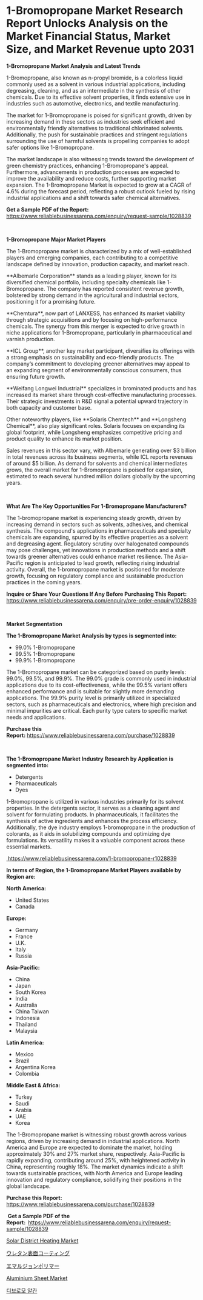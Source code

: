 <p><h1>1-Bromopropane Market Research Report Unlocks Analysis on the Market Financial Status, Market Size, and Market Revenue upto 2031</h1></p><p><strong>1-Bromopropane Market Analysis and Latest Trends</strong></p>
<p><p>1-Bromopropane, also known as n-propyl bromide, is a colorless liquid commonly used as a solvent in various industrial applications, including degreasing, cleaning, and as an intermediate in the synthesis of other chemicals. Due to its effective solvent properties, it finds extensive use in industries such as automotive, electronics, and textile manufacturing. </p><p>The market for 1-Bromopropane is poised for significant growth, driven by increasing demand in these sectors as industries seek efficient and environmentally friendly alternatives to traditional chlorinated solvents. Additionally, the push for sustainable practices and stringent regulations surrounding the use of harmful solvents is propelling companies to adopt safer options like 1-Bromopropane. </p><p>The market landscape is also witnessing trends toward the development of green chemistry practices, enhancing 1-Bromopropane's appeal. Furthermore, advancements in production processes are expected to improve the availability and reduce costs, further supporting market expansion. The 1-Bromopropane Market is expected to grow at a CAGR of 4.6% during the forecast period, reflecting a robust outlook fueled by rising industrial applications and a shift towards safer chemical alternatives.</p></p>
<p><strong>Get a Sample PDF of the Report:&nbsp;</strong> <a href="https://www.reliablebusinessarena.com/enquiry/request-sample/1028839">https://www.reliablebusinessarena.com/enquiry/request-sample/1028839</a></p>
<p>&nbsp;</p>
<p><strong>1-Bromopropane Major Market Players</strong></p>
<p><p>The 1-Bromopropane market is characterized by a mix of well-established players and emerging companies, each contributing to a competitive landscape defined by innovation, production capacity, and market reach.</p><p>**Albemarle Corporation** stands as a leading player, known for its diversified chemical portfolio, including specialty chemicals like 1-Bromopropane. The company has reported consistent revenue growth, bolstered by strong demand in the agricultural and industrial sectors, positioning it for a promising future.</p><p>**Chemtura**, now part of LANXESS, has enhanced its market viability through strategic acquisitions and by focusing on high-performance chemicals. The synergy from this merger is expected to drive growth in niche applications for 1-Bromopropane, particularly in pharmaceutical and varnish production.</p><p>**ICL Group**, another key market participant, diversifies its offerings with a strong emphasis on sustainability and eco-friendly products. The company’s commitment to developing greener alternatives may appeal to an expanding segment of environmentally conscious consumers, thus ensuring future growth.</p><p>**Weifang Longwei Industrial** specializes in brominated products and has increased its market share through cost-effective manufacturing processes. Their strategic investments in R&D signal a potential upward trajectory in both capacity and customer base.</p><p>Other noteworthy players, like **Solaris Chemtech** and **Longsheng Chemical**, also play significant roles. Solaris focuses on expanding its global footprint, while Longsheng emphasizes competitive pricing and product quality to enhance its market position.</p><p>Sales revenues in this sector vary, with Albemarle generating over $3 billion in total revenues across its business segments, while ICL reports revenues of around $5 billion. As demand for solvents and chemical intermediates grows, the overall market for 1-Bromopropane is poised for expansion, estimated to reach several hundred million dollars globally by the upcoming years.</p></p>
<p>&nbsp;</p>
<p><strong>What Are The Key Opportunities For 1-Bromopropane Manufacturers?</strong></p>
<p><p>The 1-bromopropane market is experiencing steady growth, driven by increasing demand in sectors such as solvents, adhesives, and chemical synthesis. The compound's applications in pharmaceuticals and specialty chemicals are expanding, spurred by its effective properties as a solvent and degreasing agent. Regulatory scrutiny over halogenated compounds may pose challenges, yet innovations in production methods and a shift towards greener alternatives could enhance market resilience. The Asia-Pacific region is anticipated to lead growth, reflecting rising industrial activity. Overall, the 1-bromopropane market is positioned for moderate growth, focusing on regulatory compliance and sustainable production practices in the coming years.</p></p>
<p><strong>Inquire or Share Your Questions If Any Before Purchasing This Report:</strong> <a href="https://www.reliablebusinessarena.com/enquiry/pre-order-enquiry/1028839">https://www.reliablebusinessarena.com/enquiry/pre-order-enquiry/1028839</a></p>
<p>&nbsp;</p>
<p><strong>Market Segmentation</strong></p>
<p><strong>The 1-Bromopropane Market Analysis by types is segmented into:</strong></p>
<p><ul><li>99.0% 1-Bromopropane</li><li>99.5% 1-Bromopropane</li><li>99.9% 1-Bromopropane</li></ul></p>
<p><p>The 1-Bromopropane market can be categorized based on purity levels: 99.0%, 99.5%, and 99.9%. The 99.0% grade is commonly used in industrial applications due to its cost-effectiveness, while the 99.5% variant offers enhanced performance and is suitable for slightly more demanding applications. The 99.9% purity level is primarily utilized in specialized sectors, such as pharmaceuticals and electronics, where high precision and minimal impurities are critical. Each purity type caters to specific market needs and applications.</p></p>
<p><strong>Purchase this Report:&nbsp;</strong><a href="https://www.reliablebusinessarena.com/purchase/1028839">https://www.reliablebusinessarena.com/purchase/1028839</a></p>
<p>&nbsp;</p>
<p><strong>The 1-Bromopropane Market Industry Research by Application is segmented into:</strong></p>
<p><ul><li>Detergents</li><li>Pharmaceuticals</li><li>Dyes</li></ul></p>
<p><p>1-Bromopropane is utilized in various industries primarily for its solvent properties. In the detergents sector, it serves as a cleaning agent and solvent for formulating products. In pharmaceuticals, it facilitates the synthesis of active ingredients and enhances the process efficiency. Additionally, the dye industry employs 1-bromopropane in the production of colorants, as it aids in solubilizing compounds and optimizing dye formulations. Its versatility makes it a valuable component across these essential markets.</p></p>
<p><a href="https://www.reliablebusinessarena.com/1-bromopropane-r1028839">&nbsp;https://www.reliablebusinessarena.com/1-bromopropane-r1028839</a></p>
<p><strong>In terms of Region, the 1-Bromopropane Market Players available by Region are:</strong></p>
<p>
    <p> <strong> North America: </strong>
        <ul>
            <li>United States</li>
            <li>Canada</li>
        </ul>
        </p> 
    <p> <strong> Europe: </strong>
        <ul>
            <li>Germany</li>
            <li>France</li>
            <li>U.K.</li>
            <li>Italy</li>
            <li>Russia</li>
        </ul>
        </p> 
    <p> <strong> Asia-Pacific: </strong>
        <ul>
            <li>China</li>
            <li>Japan</li>
            <li>South Korea</li>
            <li>India</li>
            <li>Australia</li>
            <li>China Taiwan</li>
            <li>Indonesia</li>
            <li>Thailand</li>
            <li>Malaysia</li>
        </ul>
        </p> 
    <p> <strong> Latin America: </strong>
        <ul>
            <li>Mexico</li>
            <li>Brazil</li>
            <li>Argentina Korea</li>
            <li>Colombia</li>
        </ul>
        </p> 
    <p> <strong> Middle East & Africa: </strong>
        <ul>
            <li>Turkey</li>
            <li>Saudi</li>
            <li>Arabia</li>
            <li>UAE</li>
            <li>Korea</li>
        </ul>
    </p>
    </p>
<p><p>The 1-Bromopropane market is witnessing robust growth across various regions, driven by increasing demand in industrial applications. North America and Europe are expected to dominate the market, holding approximately 30% and 27% market share, respectively. Asia-Pacific is rapidly expanding, contributing around 25%, with heightened activity in China, representing roughly 18%. The market dynamics indicate a shift towards sustainable practices, with North America and Europe leading innovation and regulatory compliance, solidifying their positions in the global landscape.</p></p>
<p><strong>Purchase this Report: </strong><a href="https://www.reliablebusinessarena.com/purchase/1028839">https://www.reliablebusinessarena.com/purchase/1028839</a></p>
<p>&nbsp;<strong>Get a Sample PDF of the Report:&nbsp;&nbsp;</strong><a href="https://www.reliablebusinessarena.com/enquiry/request-sample/1028839">https://www.reliablebusinessarena.com/enquiry/request-sample/1028839</a></p>
<p><strong></strong></p>
<p><p><a href="https://medium.com/@elisamohr1927/the-growth-of-the-solar-district-heating-market-has-been-significant-driven-by-various-critical-415d440baf29">Solar District Heating Market</a></p><p><a href="https://medium.com/@davidowell8/urethane-surface-coatings-market-%E3%81%AE%E3%82%B0%E3%83%AD%E3%83%BC%E3%83%90%E3%83%AB%E5%B8%82%E5%A0%B4%E6%A6%82%E8%A6%81%E3%81%AF-%E4%B8%96%E7%95%8C%E3%81%8A%E3%82%88%E3%81%B3%E4%B8%BB%E8%A6%81%E5%B8%82%E5%A0%B4%E3%81%AB%E3%81%8A%E3%81%91%E3%82%8B%E6%A5%AD%E7%95%8C%E3%81%AB%E5%BD%B1%E9%9F%BF%E3%82%92%E4%B8%8E%E3%81%88%E3%82%8B%E4%B8%BB%E8%A6%81%E3%81%AA%E3%83%88%E3%83%AC%E3%83%B3%E3%83%89%E3%81%AB%E3%81%A4%E3%81%84%E3%81%A6-%E7%8B%AC%E8%87%AA%E3%81%AE%E8%A6%96%E7%82%B9%E3%82%92%E6%8F%90%E4%BE%9B%E3%81%97%E3%81%BE%E3%81%99-0d0662e9110c">ウレタン表面コーティング</a></p><p><a href="https://medium.com/@davidowell8/emulsion-polymers-market-%E3%81%AF-%E3%82%B3%E3%82%B9%E3%83%88%E7%AE%A1%E7%90%86%E3%81%A8%E5%8A%B9%E7%8E%87%E5%90%91%E4%B8%8A%E3%82%92%E5%84%AA%E5%85%88%E3%81%97%E3%81%BE%E3%81%99-%E3%81%95%E3%82%89%E3%81%AB-%E5%A0%B1%E5%91%8A%E6%9B%B8%E3%81%AF%E5%B8%82%E5%A0%B4%E3%81%AE%E9%9C%80%E8%A6%81%E9%9D%A2%E3%81%A8%E4%BE%9B%E7%B5%A6%E9%9D%A2%E3%81%AE%E4%B8%A1%E6%96%B9%E3%82%92%E3%82%AB%E3%83%90%E3%83%BC%E3%81%97%E3%81%A6%E3%81%84%E3%81%BE%E3%81%99-emulsion-polymers-%E5%B8%82%E5%A0%B4%E3%81%AF-831030b9ab94?postPublishedType=initial">エマルジョンポリマー</a></p><p><a href="https://issuu.com/reportprime-2/docs/aluminium-sheet-market-size-2030.pp_c79413fcbe27af">Aluminium Sheet Market</a></p><p><a href="https://medium.com/@reyeshowell_6566/dibromo-alkane-market-%EC%9D%98-%EA%B8%80%EB%A1%9C%EB%B2%8C-%EC%8B%9C%EC%9E%A5-%EA%B0%9C%EC%9A%94%EB%8A%94-%EC%A0%84-%EC%84%B8%EA%B3%84-%EB%B0%8F-%EC%A3%BC%EC%9A%94-%EC%8B%9C%EC%9E%A5%EC%9D%98-%EC%82%B0%EC%97%85%EC%97%90-%EC%98%81%ED%96%A5%EC%9D%84-%EB%AF%B8%EC%B9%98%EB%8A%94-%EC%A3%BC%EC%9A%94-%ED%8A%B8%EB%A0%8C%EB%93%9C%EC%97%90-%EB%8C%80%ED%95%9C-%EB%8F%85%ED%8A%B9%ED%95%9C-%EA%B4%80%EC%A0%90%EC%9D%84-%EC%A0%9C%EA%B3%B5%ED%95%A9%EB%8B%88%EB%8B%A4-ecb4c9d7db34?postPublishedType=initial">디브로모 알칸</a></p></p>